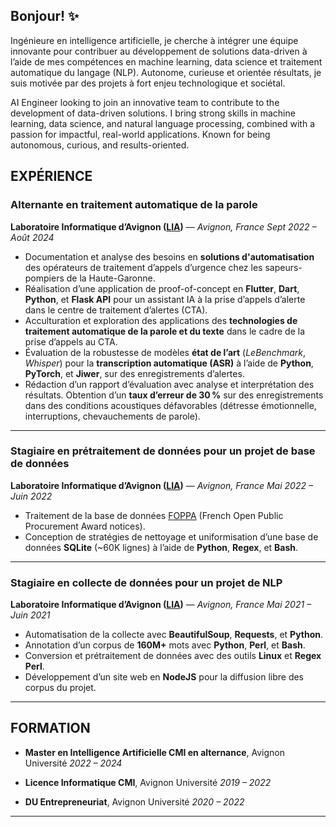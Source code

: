 ## Bonjour! ✨ 

Ingénieure en intelligence artificielle, je cherche à intégrer une équipe innovante pour contribuer au développement de solutions data-driven à l’aide de mes compétences en machine learning, data science et traitement automatique du langage (NLP). Autonome, curieuse et orientée résultats, je suis motivée par des projets à fort enjeu technologique et sociétal.

AI Engineer looking to join an innovative team to contribute to the development of data-driven solutions. I bring strong skills in machine learning, data science, and natural language processing, combined with a passion for impactful, real-world applications. Known for being autonomous, curious, and results-oriented.

## EXPÉRIENCE

### **Alternante en traitement automatique de la parole**

**Laboratoire Informatique d’Avignon ([LIA](https://liavignon.fr/en/home/))** — *Avignon, France*
*Sept 2022 – Août 2024*

* Documentation et analyse des besoins en **solutions d'automatisation** des opérateurs de traitement d’appels d’urgence chez les sapeurs-pompiers de la Haute-Garonne.
* Réalisation d’une application de proof-of-concept en **Flutter**, **Dart**, **Python**, et **Flask API** pour un assistant IA à la prise d’appels d’alerte dans le centre de traitement d’alertes (CTA).
* Acculturation et exploration des applications des **technologies de traitement automatique de la parole et du texte** dans le cadre de la prise d’appels au CTA.
* Évaluation de la robustesse de modèles **état de l’art** (*LeBenchmark*, *Whisper*) pour la **transcription automatique (ASR)** à l’aide de **Python**, **PyTorch**, et **Jiwer**, sur des enregistrements d’alertes.
* Rédaction d’un rapport d’évaluation avec analyse et interprétation des résultats. Obtention d’un **taux d’erreur de 30 %** sur des enregistrements dans des conditions acoustiques défavorables (détresse émotionnelle, interruptions, chevauchements de parole).

---

### **Stagiaire en prétraitement de données pour un projet de base de données**

**Laboratoire Informatique d’Avignon ([LIA](https://liavignon.fr/en/home/))** — *Avignon, France*
*Mai 2022 – Juin 2022*

* Traitement de la base de données [FOPPA](https://www.nature.com/articles/s41597-023-02213-z) (French Open Public Procurement Award notices).
* Conception de stratégies de nettoyage et uniformisation d’une base de données **SQLite** (\~60K lignes) à l’aide de **Python**, **Regex**, et **Bash**.

---

### **Stagiaire en collecte de données pour un projet de NLP**

**Laboratoire Informatique d’Avignon ([LIA](https://liavignon.fr/en/home/))** — *Avignon, France*
*Mai 2021 – Juin 2021*

* Automatisation de la collecte avec **BeautifulSoup**, **Requests**, et **Python**.
* Annotation d’un corpus de **160M+** mots avec **Python**, **Perl**, et **Bash**.
* Conversion et prétraitement de données avec des outils **Linux** et **Regex Perl**.
* Développement d’un site web en **NodeJS** pour la diffusion libre des corpus du projet.

---

## FORMATION

* **Master en Intelligence Artificielle CMI en alternance**, Avignon Université
  *2022 – 2024*

* **Licence Informatique CMI**, Avignon Université
  *2019 – 2022*

* **DU Entrepreneuriat**, Avignon Université
  *2020 – 2022*

---



<!--
**RimAmarat/RimAmarat** is a ✨ _special_ ✨ repository because its `README.md` (this file) appears on your GitHub profile.

Here are some ideas to get you started:

- 🔭 I’m currently working on ...
- 🌱 I’m currently learning ...
- 👯 I’m looking to collaborate on ...
- 🤔 I’m looking for help with ...
- 💬 Ask me about ...
- 📫 How to reach me: ...
- 😄 Pronouns: ...
- ⚡ Fun fact: ...
-->
